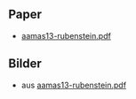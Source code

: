 ## Paper
 - [aamas13-rubenstein.pdf](https://www.eecs.harvard.edu/ssr/papers/aamas13-rubenstein.pdf)

## Bilder
- aus [aamas13-rubenstein.pdf](https://www.eecs.harvard.edu/ssr/papers/aamas13-rubenstein.pdf)